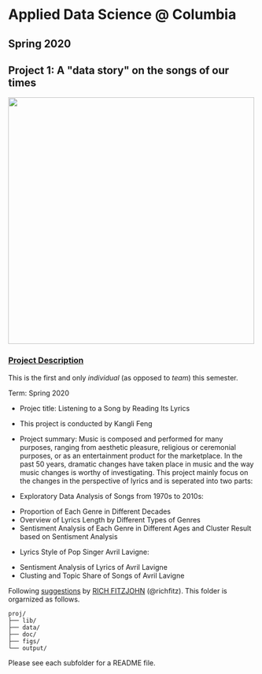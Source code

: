 # Applied Data Science @ Columbia
## Spring 2020
## Project 1: A "data story" on the songs of our times

<img src="figs/title1.jpeg" width="500">

### [Project Description](doc/)
This is the first and only *individual* (as opposed to *team*) this semester. 

Term: Spring 2020

+ Projec title: Listening to a Song by Reading Its Lyrics
+ This project is conducted by Kangli Feng

+ Project summary: Music is composed and performed for many purposes, ranging from aesthetic pleasure, religious or ceremonial purposes, or as an entertainment product for the marketplace. In the past 50 years, dramatic changes have taken place in music and the way music changes is worthy of investigating. This project mainly focus on the changes in the perspective of lyrics and is seperated into two parts: 

* Exploratory Data Analysis of Songs from 1970s to 2010s:
- Proportion of Each Genre in Different Decades  
- Overview of Lyrics Length by Different Types of Genres
- Sentisment Analysis of Each Genre in Different Ages and Cluster Result based on Sentisment Analysis

* Lyrics Style of Pop Singer Avril Lavigne:
+ Sentisment Analysis of Lyrics of Avril Lavigne
+ Clusting and Topic Share of Songs of Avril Lavigne


Following [suggestions](http://nicercode.github.io/blog/2013-04-05-projects/) by [RICH FITZJOHN](http://nicercode.github.io/about/#Team) (@richfitz). This folder is orgarnized as follows.

```
proj/
├── lib/
├── data/
├── doc/
├── figs/
└── output/
```

Please see each subfolder for a README file.
